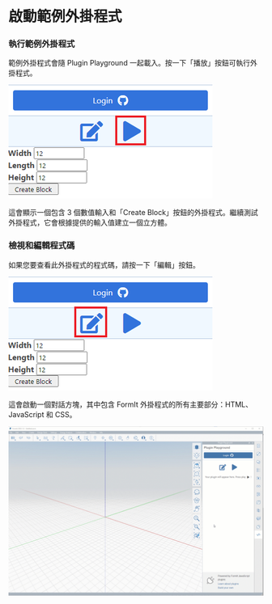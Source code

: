 # 啟動範例外掛程式

### 執行範例外掛程式

範例外掛程式會隨 Plugin Playground 一起載入。按一下「播放」按鈕可執行外掛程式。

![Step 1](<../../../.gitbook/assets/run a plugin.png>)

這會顯示一個包含 3 個數值輸入和「Create Block」按鈕的外掛程式。繼續測試外掛程式，它會根據提供的輸入值建立一個立方體。

### 檢視和編輯程式碼

如果您要查看此外掛程式的程式碼，請按一下「編輯」按鈕。

![Step2](<../../../.gitbook/assets/edit a plugin.png>)

這會啟動一個對話方塊，其中包含 FormIt 外掛程式的所有主要部分：HTML、JavaScript 和 CSS。

![](<../../../.gitbook/assets/02-view and edit playground code.gif>)
